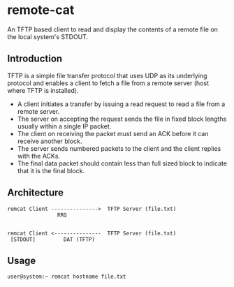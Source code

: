 # remote-cat
An TFTP based client to read and display the contents of a remote file on the local system's STDOUT.

## Introduction
TFTP is a simple file transfer protocol that uses UDP as its underlying protocol and enables a client to fetch a file from a remote server (host where TFTP is installed).

+ A client initiates a transfer by issuing a read request to read a file from a remote server. 
+ The server on accepting the request sends the file in fixed block lengths usually within a single IP packet. 
+ The client on receiving the packet must send an ACK before it can receive another block. 
+ The server sends numbered packets to the client and the client replies with the ACKs. 
+ The final data packet should contain less than full sized block to indicate that it is the final block.

## Architecture

    remcat Client --------------->  TFTP Server (file.txt)
                    RRQ                                           


    remcat Client <---------------  TFTP Server (file.txt)
     [STDOUT]         DAT (TFTP)                                
                       

    


## Usage
    user@system:~ remcat hostname file.txt                  
